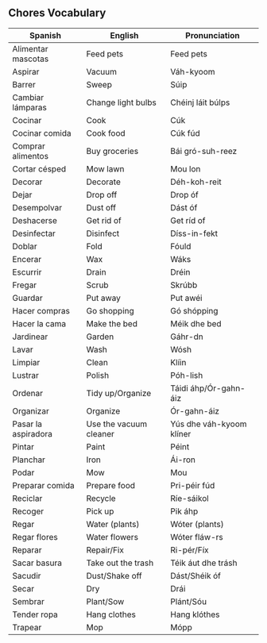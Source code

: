 ## Chores Vocabulary

| Spanish             | English                | Pronunciation                |
| ------------------- | ---------------------- | ---------------------------- |
| Alimentar mascotas  | Feed pets              | Feed pets                    |
| Aspirar             | Vacuum                 | Váh-kyoom                    |
| Barrer              | Sweep                  | Súip                         |
| Cambiar lámparas    | Change light bulbs     | Chéinj láit búlps            |
| Cocinar             | Cook                   | Cúk                          |
| Cocinar comida      | Cook food              | Cúk fúd                      |
| Comprar alimentos   | Buy groceries          | Bái gró-suh-reez             |
| Cortar césped       | Mow lawn               | Mou lon                      |
| Decorar             | Decorate               | Déh-koh-reit                 |
| Dejar               | Drop off               | Drop óf                      |
| Desempolvar         | Dust off               | Dást óf                      |
| Deshacerse          | Get rid of             | Get ríd of                   |
| Desinfectar         | Disinfect              | Díss-in-fekt                 |
| Doblar              | Fold                   | Fóuld                        |
| Encerar             | Wax                    | Wáks                         |
| Escurrir            | Drain                  | Dréin                        |
| Fregar              | Scrub                  | Skrúbb                       |
| Guardar             | Put away               | Put awéi                     |
| Hacer compras       | Go shopping            | Gó shópping                  |
| Hacer la cama       | Make the bed           | Méik dhe bed                 |
| Jardinear           | Garden                 | Gáhr-dn                      |
| Lavar               | Wash                   | Wósh                         |
| Limpiar             | Clean                  | Klíin                        |
| Lustrar             | Polish                 | Póh-lish                     |
| Ordenar             | Tidy up/Organize       | Táidi áhp/Ór-gahn-áiz        |
| Organizar           | Organize               | Ór-gahn-áiz                  |
| Pasar la aspiradora | Use the vacuum cleaner | Yús dhe váh-kyoom klíner     |
| Pintar              | Paint                  | Péint                        |
| Planchar            | Iron                   | Ái-ron                       |
| Podar               | Mow                    | Mou                          |
| Preparar comida     | Prepare food           | Pri-péir fúd                 |
| Reciclar            | Recycle                | Ríe-sáikol                   |
| Recoger             | Pick up                | Pik áhp                      |
| Regar               | Water (plants)         | Wóter (plants)               |
| Regar flores        | Water flowers          | Wóter fláw-rs                |
| Reparar             | Repair/Fix             | Ri-pér/Fíx                   |
| Sacar basura        | Take out the trash     | Téik áut dhe trásh           |
| Sacudir             | Dust/Shake off         | Dást/Shéik óf                |
| Secar               | Dry                    | Drái                         |
| Sembrar             | Plant/Sow              | Plánt/Sóu                    |
| Tender ropa         | Hang clothes           | Hang klóthes                 |
| Trapear             | Mop                    | Mópp                         |
